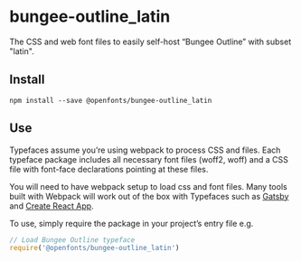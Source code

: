 
# bungee-outline_latin

The CSS and web font files to easily self-host “Bungee Outline” with subset "latin".

## Install

`npm install --save @openfonts/bungee-outline_latin`

## Use

Typefaces assume you’re using webpack to process CSS and files. Each typeface
package includes all necessary font files (woff2, woff) and a CSS file with
font-face declarations pointing at these files.

You will need to have webpack setup to load css and font files. Many tools built
with Webpack will work out of the box with Typefaces such as [Gatsby](https://github.com/gatsbyjs/gatsby)
and [Create React App](https://github.com/facebookincubator/create-react-app).

To use, simply require the package in your project’s entry file e.g.

```javascript
// Load Bungee Outline typeface
require('@openfonts/bungee-outline_latin')
```
